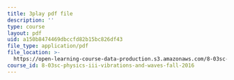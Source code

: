 ```yaml
---
title: 3play pdf file
description: ''
type: course
layout: pdf
uid: a150b8474469dbccfd82b15bc826df43
file_type: application/pdf
file_location: >-
  https://open-learning-course-data-production.s3.amazonaws.com/8-03sc-physics-iii-vibrations-and-waves-fall-2016/a150b8474469dbccfd82b15bc826df43_RhIh1zw0-BM.pdf
course_id: 8-03sc-physics-iii-vibrations-and-waves-fall-2016
---
```

